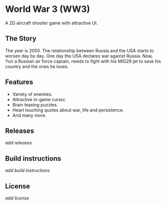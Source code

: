 # World War 3 (WW3)
A 2D aircraft shooter game with attractive UI.

## The Story

The year is 2050. The relationship between Russia and the USA starts to worsen day by day. One day the USA declares war against Russia. Now, Yuri a Russian air force captain, needs to fight with his MIG29 jet to save his country and the ones he loves.

## Features

 - Variety of enemies.
 - Attractive in-game cursor.
 - Brain teasing puzzles.
 - Heart touching quotes about war, life and persistence.
 - And many more.
## Releases

*add releases*

## Build instructions

*add build instructions*

## License

*add license*
